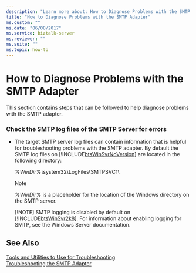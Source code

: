```yaml
---
description: "Learn more about: How to Diagnose Problems with the SMTP Adapter"
title: "How to Diagnose Problems with the SMTP Adapter"
ms.custom: ""
ms.date: "06/08/2017"
ms.service: biztalk-server
ms.reviewer: ""
ms.suite: ""
ms.topic: how-to
---
```

# How to Diagnose Problems with the SMTP Adapter
This section contains steps that can be followed to help diagnose problems with the SMTP adapter.  
  
### Check the SMTP log files of the SMTP Server for errors  
  
- The target SMTP server log files can contain information that is helpful for troubleshooting problems with the SMTP adapter. By default the SMTP log files on [!INCLUDE[btsWinSvrNoVersion](../includes/btswinsvrnoversion-md.md)] are located in the following directory:  
  
   <em>%WinDir%\\</em>system32\LogFiles\SMTPSVC1\  
  
  > [!NOTE]
  >  *%WinDir%* is a placeholder for the location of the Windows directory on the SMTP server.  
  > 
  > [!NOTE]
  >  SMTP logging is disabled by default on [!INCLUDE[btsWinSvr2k8](../includes/btswinsvr2k8-md.md)]. For information about enabling logging for SMTP, see the Windows Server documentation.  
  
## See Also  
 [Tools and Utilities to Use for Troubleshooting](../core/tools-and-utilities-to-use-for-troubleshooting.md)   
 [Troubleshooting the SMTP Adapter](../core/troubleshooting-the-smtp-adapter.md)
